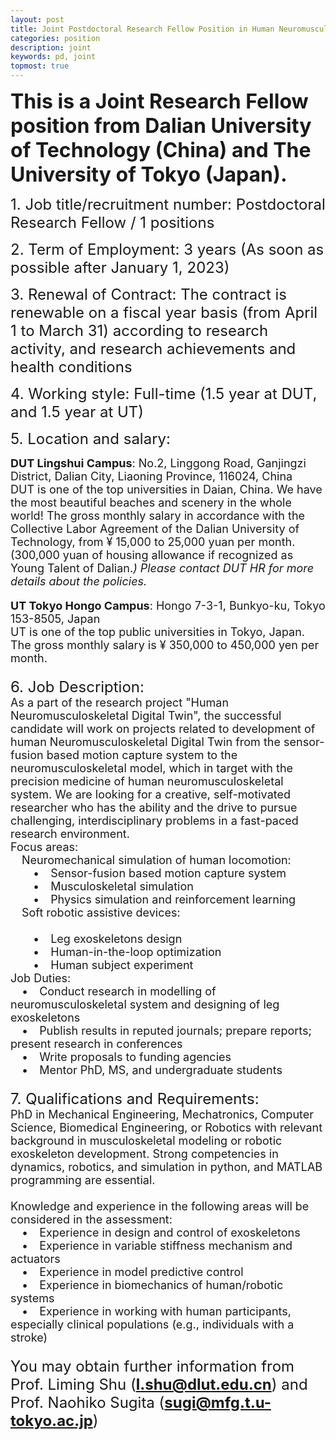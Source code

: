 ```yaml
---
layout: post
title: Joint Postdoctoral Research Fellow Position in Human Neuromusculoskeletal Digital Twin at Dalian University of Technology (China) and The University of Tokyo (Japan)
categories: position
description: joint
keywords: pd, joint
topmost: true
---
```


**<font  size=6>This is a Joint Research Fellow position from Dalian University of Technology (China) and The University of Tokyo (Japan).</font>**

<font size=5>1. Job title/recruitment number: Postdoctoral Research Fellow / 1 positions</font><br>

<font size=5>2. Term of Employment: 3 years (As soon as possible after January 1, 2023)</font><br>

<font size=5>3. Renewal of Contract: The contract is renewable on a fiscal year basis (from April 1 to March 31) according to research activity, and research achievements and health conditions</font><br>

<font size=5>4. Working style:  Full-time (1.5 year at DUT, and 1.5 year at UT)</font><br>

<font size=5>5. Location and salary:</font><p>

<font size=4><b>DUT Lingshui Campus</b>: No.2, Linggong Road, Ganjingzi District, Dalian City, Liaoning Province, 116024, China
<br/>DUT is one of the top universities in Daian, China. We have the most beautiful beaches and scenery in the whole world! The gross monthly salary in accordance with the Collective Labor Agreement of the Dalian University of Technology, from ¥ 15,000 to 25,000 yuan per month. 
<br/>(300,000 yuan of housing allowance if recognized as Young Talent of Dalian.*)
<i>* Please contact DUT HR for more details about the policies.</i><p>

<b>UT Tokyo Hongo Campus</b>: Hongo 7-3-1, Bunkyo-ku, Tokyo 153-8505, Japan
<br/>UT is one of the top public universities in Tokyo, Japan. The gross monthly salary is ¥ 350,000 to 450,000 yen per month.<font>
<br>
<br>
<font size=5>6. Job Description:</font><br>
<font size=4>As a part of the research project "Human Neuromusculoskeletal Digital Twin", the successful candidate will work on projects related to development of human Neuromusculoskeletal Digital Twin from the sensor-fusion based motion capture system to the neuromusculoskeletal model, which in target with the precision medicine of human neuromusculoskeletal system. We are looking for a creative, self-motivated researcher who has the ability and the drive to pursue challenging, interdisciplinary problems in a fast-paced research environment.<br>
Focus areas:
<br/>&emsp;Neuromechanical simulation of human locomotion:
<br/>&emsp;&emsp;•&emsp;Sensor-fusion based motion capture system
<br/>&emsp;&emsp;•&emsp;Musculoskeletal simulation
<br/>&emsp;&emsp;•&emsp;Physics simulation and reinforcement learning
<br/>&emsp;Soft robotic assistive devices:  
<br/>&emsp;&emsp;•&emsp;Leg exoskeletons design
<br/>&emsp;&emsp;•&emsp;Human-in-the-loop optimization
<br/>&emsp;&emsp;•&emsp;Human subject experiment
<br/>Job Duties:
<br/>&emsp;•&emsp;Conduct research in modelling of neuromusculoskeletal system and designing of leg exoskeletons 
<br/>&emsp;•&emsp;Publish results in reputed journals; prepare reports; present research in conferences
<br/>&emsp;•&emsp;Write proposals to funding agencies
<br/>&emsp;•&emsp;Mentor PhD, MS, and undergraduate students
</font>
<br>
<br>
<font size=5>7. Qualifications and Requirements:</font>
<br/><font size=4>PhD in Mechanical Engineering, Mechatronics, Computer Science, Biomedical Engineering, or Robotics with relevant background in musculoskeletal modeling or robotic exoskeleton development. Strong competencies in dynamics, robotics, and simulation in python, and MATLAB programming are essential.  
<br/>Knowledge and experience in the following areas will be considered in the assessment:
<br/>&emsp;•&emsp;Experience in design and control of exoskeletons
<br/>&emsp;•&emsp;Experience in variable stiffness mechanism and actuators
<br/>&emsp;•&emsp;Experience in model predictive control
<br/>&emsp;•&emsp;Experience in biomechanics of human/robotic systems
<br/>&emsp;•&emsp;Experience in working with human participants, especially clinical populations (e.g., individuals with a stroke)
</font><br>
<br>
<font size=5>You may obtain further information from Prof. Liming Shu (<b>l.shu@dlut.edu.cn</b>) and Prof. Naohiko Sugita (<b>sugi@mfg.t.u-tokyo.ac.jp</b>)</font>

